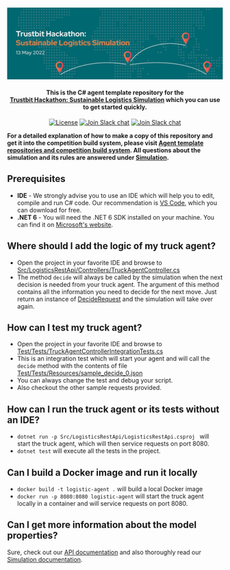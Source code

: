 
<p align="center">
  <a href="https://trustbit.tech">
    <img alt="Trustbit Hackathon: Sustainable Logistics Simulation" src="images/header.jpeg" >
  </a>

<h4 align="center">This is the <b>C#</b> agent template repository for the <br><a href="https://trustbit.tech/hackathon" target="_blank">Trustbit Hackathon: Sustainable Logistics Simulation</a> which you can use to get started quickly.</h4>

  <p align="center">
    <a href="LICENSE"><img src="https://img.shields.io/badge/License-MIT-yellow.svg" alt="License"></img></a>
        <a href="https://trustbit.tech"><img src="https://img.shields.io/badge/Organizer-Trustbit-%23006871" alt="Join Slack chat"></img></a>
    <a href="https://join.slack.com/t/trustbitsusta-vl26615/shared_invite/zt-17i36qlc1-h6L0GsJov2gPLLSYFaqNmw"><img src="https://img.shields.io/badge/Slack-join%20chat-green" alt="Join Slack chat"></img></a>
  </p>
</p>

**For a detailed explanation of how to make a copy of this repository and get it into the competition build system, please visit [Agent template repositories and competition build system](https://github.com/trustbit/logistic-hackathon-public#3-create-a-new-ssh-key-for-the-competition-build-system). All questions about the simulation and its rules are answered under [Simulation](https://github.com/trustbit/logistic-hackathon-public#simulation).**

## Prerequisites
- **IDE** - We strongly advise you to use an IDE which will help you to edit, compile and run C# code. Our recommendation is [VS Code](https://code.visualstudio.com/download), which you can download for free.
- **.NET 6** - You will need the .NET 6 SDK installed on your machine. You can find it on [Microsoft's website](https://www.microsoft.com/net/download/sdk-list).

## Where should I add the logic of my truck agent?
- Open the project in your favorite IDE and browse to [Src/LogisticsRestApi/Controllers/TruckAgentController.cs](Src/LogisticsRestApi/Controllers/TruckAgentController.cs)
- The method `decide` will always be called by the simulation when the next decision is needed from your truck agent. The argument of this method contains all the information you need to decide for the next move. Just return an instance of [DecideRequest](Src/LogisticsRestApi/Model/DecideRequest.cs) and the simulation will take over again.

## How can I test my truck agent?
- Open the project in your favorite IDE and browse to [Test/Tests/TruckAgentControllerIntegrationTests.cs](Test/Tests/TruckAgentControllerIntegrationTests.cs)
- This is an integration test which will start your agent and will call the `decide` method with the contents of file [Test/Tests/Resources/sample_decide_0.json](Test/Tests/Resources/sample_decide_0.json)
- You can always change the test and debug your script.
- Also checkout the other sample requests provided.

## How can I run the truck agent or its tests without an IDE?
- `dotnet run -p Src/LogisticsRestApi/LogisticsRestApi.csproj ` will start the truck agent, which will then service requests on port 8080.
- `dotnet test` will execute all the tests in the project.

## Can I build a Docker image and run it locally 
- `docker build -t logistic-agent .` will build a local Docker image
- `docker run -p 8080:8080 logistic-agent` will start the truck agent locally in a container and will service requests on port 8080.

## Can I get more information about the model properties?
Sure, check out our [API documentation](https://app.swaggerhub.com/apis-docs/trustbit/trustbit-sustainable-logistics-simulation/1.0.0) and also thoroughly read our [Simulation documentation](https://github.com/trustbit/logistic-hackathon-public#simulation).